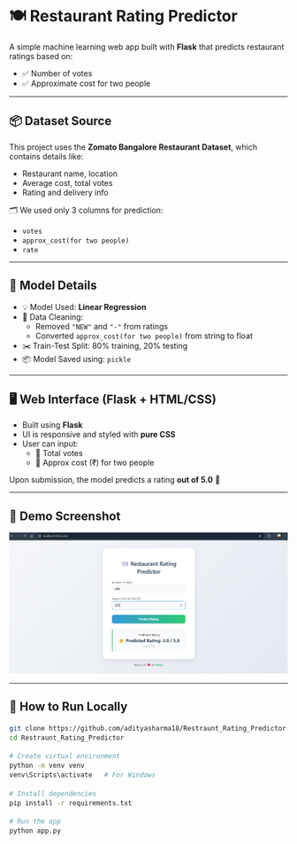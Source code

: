 # 🍽️ Restaurant Rating Predictor

A simple machine learning web app built with **Flask** that predicts restaurant ratings based on:
- ✅ Number of votes
- ✅ Approximate cost for two people

---

## 📦 Dataset Source

This project uses the **Zomato Bangalore Restaurant Dataset**, which contains details like:
- Restaurant name, location
- Average cost, total votes
- Rating and delivery info

🗂️ We used only 3 columns for prediction:
- `votes`
- `approx_cost(for two people)`
- `rate`

---

## 🧠 Model Details

- 💡 Model Used: **Linear Regression**
- 🧼 Data Cleaning:
  - Removed `"NEW"` and `"-"` from ratings
  - Converted `approx_cost(for two people)` from string to float
- ✂️ Train-Test Split: 80% training, 20% testing
- 📦 Model Saved using: `pickle`

---

## 🖥️ Web Interface (Flask + HTML/CSS)

- Built using **Flask**
- UI is responsive and styled with **pure CSS**
- User can input:
  - 🔢 Total votes
  - 💸 Approx cost (₹) for two people

Upon submission, the model predicts a rating **out of 5.0** 🎯

---

## 📸 Demo Screenshot

![App Screenshot](screenshot.png)

---

## 🚀 How to Run Locally

```bash
git clone https://github.com/adityasharma18/Restraunt_Rating_Predictor.git
cd Restraunt_Rating_Predictor

# Create virtual environment
python -m venv venv
venv\Scripts\activate   # For Windows

# Install dependencies
pip install -r requirements.txt

# Run the app
python app.py
